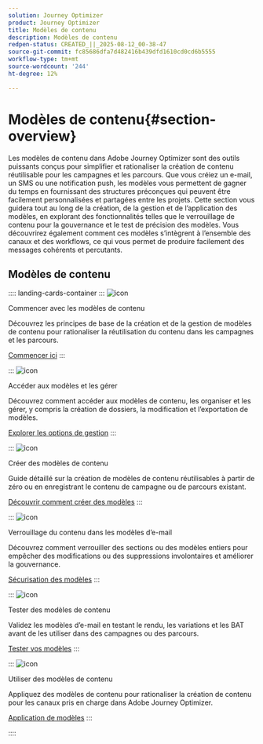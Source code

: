 ```yaml
---
solution: Journey Optimizer
product: Journey Optimizer
title: Modèles de contenu
description: Modèles de contenu
redpen-status: CREATED_||_2025-08-12_00-38-47
source-git-commit: fc85686dfa7d482416b439dfd1610cd0cd6b5555
workflow-type: tm+mt
source-wordcount: '244'
ht-degree: 12%

---
```



# Modèles de contenu{#section-overview}

Les modèles de contenu dans Adobe Journey Optimizer sont des outils puissants conçus pour simplifier et rationaliser la création de contenu réutilisable pour les campagnes et les parcours. Que vous créiez un e-mail, un SMS ou une notification push, les modèles vous permettent de gagner du temps en fournissant des structures préconçues qui peuvent être facilement personnalisées et partagées entre les projets. Cette section vous guidera tout au long de la création, de la gestion et de l’application des modèles, en explorant des fonctionnalités telles que le verrouillage de contenu pour la gouvernance et le test de précision des modèles. Vous découvrirez également comment ces modèles s’intègrent à l’ensemble des canaux et des workflows, ce qui vous permet de produire facilement des messages cohérents et percutants.

## Modèles de contenu

:::: landing-cards-container
:::
![icon](https://cdn.experienceleague.adobe.com/icons/circle-play.svg)

Commencer avec les modèles de contenu

Découvrez les principes de base de la création et de la gestion de modèles de contenu pour rationaliser la réutilisation du contenu dans les campagnes et les parcours.

[Commencer ici](../using/content-management/content-templates.md)
:::

:::
![icon](https://cdn.experienceleague.adobe.com/icons/list-check.svg)

Accéder aux modèles et les gérer

Découvrez comment accéder aux modèles de contenu, les organiser et les gérer, y compris la création de dossiers, la modification et l’exportation de modèles.

[Explorer les options de gestion](../using/content-management/access-content-templates.md)
:::

:::
![icon](https://cdn.experienceleague.adobe.com/icons/puzzle-piece.svg)

Créer des modèles de contenu

Guide détaillé sur la création de modèles de contenu réutilisables à partir de zéro ou en enregistrant le contenu de campagne ou de parcours existant.

[Découvrir comment créer des modèles](../using/content-management/create-content-templates.md)
:::

:::
![icon](https://cdn.experienceleague.adobe.com/icons/shield-halved.svg)

Verrouillage du contenu dans les modèles d’e-mail

Découvrez comment verrouiller des sections ou des modèles entiers pour empêcher des modifications ou des suppressions involontaires et améliorer la gouvernance.

[Sécurisation des modèles](../using/content-management/content-locking.md)
:::

:::
![icon](https://cdn.experienceleague.adobe.com/icons/gear.svg)

Tester des modèles de contenu

Validez les modèles d’e-mail en testant le rendu, les variations et les BAT avant de les utiliser dans des campagnes ou des parcours.

[Tester vos modèles](../using/content-management/test-content-templates.md)
:::

:::
![icon](https://cdn.experienceleague.adobe.com/icons/bullseye.svg)

Utiliser des modèles de contenu

Appliquez des modèles de contenu pour rationaliser la création de contenu pour les canaux pris en charge dans Adobe Journey Optimizer.

[Application de modèles](../using/content-management/use-content-templates.md)
:::

::::
